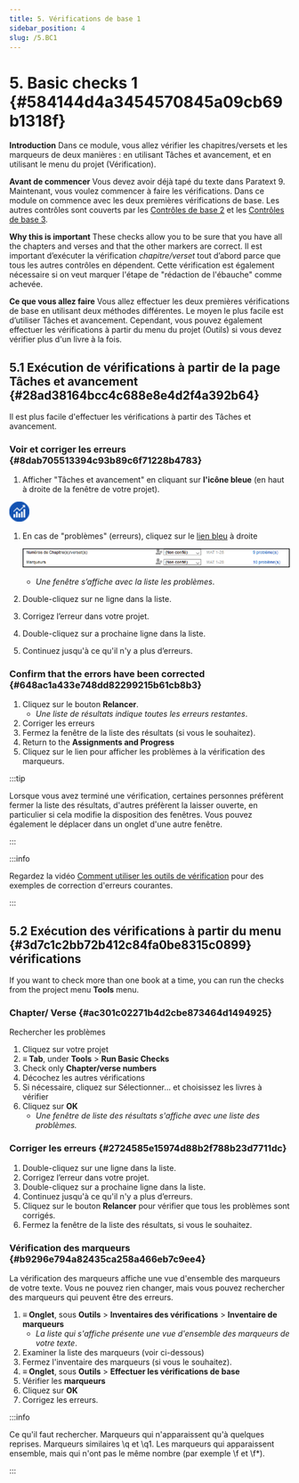 ```yaml
---
title: 5. Vérifications de base 1
sidebar_position: 4
slug: /5.BC1
---
```


# 5. Basic checks 1 {#584144d4a3454570845a09cb69b1318f}

**Introduction** Dans ce module, vous allez vérifier les chapitres/versets et les marqueurs de deux manières : en utilisant Tâches et avancement, et en utilisant le menu du projet (Vérification).

**Avant de commencer**  Vous devez avoir déjà tapé du texte dans Paratext 9. Maintenant, vous voulez commencer à faire les vérifications. Dans ce module on commence avec les deux premières vérifications de base. Les autres contrôles sont couverts par les [Contrôles de base 2](/12.BC2) et les [Contrôles de base 3](/19.BC3).

**Why this is important**  These checks allow you to be sure that you have all the chapters and verses and that the other markers are correct. Il est important d’exécuter la vérification <em x-id="3">chapitre/verset</em> tout d’abord parce que tous les autres contrôles en dépendent. Cette vérification est également nécessaire si on veut marquer l'étape de "rédaction de l'ébauche" comme achevée.

**Ce que vous allez faire** Vous allez effectuer les deux premières vérifications de base en utilisant deux méthodes différentes. Le moyen le plus facile est d’utiliser Tâches et avancement. Cependant, vous pouvez également effectuer les vérifications à partir du menu du projet (Outils) si vous devez vérifier plus d'un livre à la fois.

## 5.1 Exécution de vérifications à partir de la page Tâches et avancement {#28ad38164bcc4c688e8e4d2f4a392b64}

Il est plus facile d'effectuer les vérifications à partir des Tâches et avancement.

### **Voir et corriger les erreurs** {#8dab705513394c93b89c6f71228b4783}

<div class='notion-row'>
<div class='notion-column' style={{width: 'calc((100% - (min(32px, 4vw) * 1)) * 0.5)'}}>

1. Afficher "Tâches et avancement" en cliquant sur **l'icône bleue** (en haut à droite de la fenêtre de votre projet).

</div><div className='notion-spacer'></div>

<div class='notion-column' style={{width: 'calc((100% - (min(32px, 4vw) * 1)) * 0.5)'}}>

![](./1327675855.png)

</div><div className='notion-spacer'></div>
</div>

1. En cas de "problèmes" (erreurs), cliquez sur le <u>lien bleu</u> à droite

    ![](./1439418375.png)

    - _Une fenêtre s’affiche avec la liste les problèmes_.
2. Double-cliquez sur ne ligne dans la liste.
3. Corrigez l’erreur dans votre projet.
4. Double-cliquez sur a prochaine ligne dans la liste.
5. Continuez jusqu'à ce qu'il n'y a plus d’erreurs.

### **Confirm that the errors have been corrected** {#648ac1a433e748dd82299215b61cb8b3}

1. Cliquez sur le bouton **Relancer**.
    - _Une liste de résultats indique toutes les erreurs restantes_.
2. Corriger les erreurs
3. Fermez la fenêtre de la liste des résultats (si vous le souhaitez).
4. Return to the **Assignments and Progress**
5. Cliquez sur le lien pour afficher les problèmes à la vérification des marqueurs.

:::tip

Lorsque vous avez terminé une vérification, certaines personnes préfèrent fermer la liste des résultats, d'autres préfèrent la laisser ouverte, en particulier si cela modifie la disposition des fenêtres. Vous pouvez également le déplacer dans un onglet d'une autre fenêtre.

:::

:::info

Regardez la vidéo [Comment utiliser les outils de vérification](https://vimeo.com/486312960) pour des exemples de correction d'erreurs courantes.

:::

## 5.2 Exécution des vérifications à partir du menu {#3d7c1c2bb72b412c84fa0be8315c0899} vérifications

If you want to check more than one book at a time, you can run the checks from the project menu **Tools** menu.

### Chapter/ Verse {#ac301c02271b4d2cbe873464d1494925}

Rechercher les problèmes

1. Cliquez sur votre projet
2. **≡ Tab**, under **Tools** &gt; **Run Basic Checks**
3. Check only **Chapter/verse numbers**
4. Décochez les autres vérifications
5. Si nécessaire, cliquez sur Sélectionner… et choisissez les livres à vérifier
6. Cliquez sur **OK**
    - _Une fenêtre de liste des résultats s'affiche avec une liste des problèmes._

### Corriger les erreurs {#2724585e15974d88b2f788b23d7711dc}

1. Double-cliquez sur une ligne dans la liste.
2. Corrigez l’erreur dans votre projet.
3. Double-cliquez sur a prochaine ligne dans la liste.
4. Continuez jusqu'à ce qu'il n'y a plus d’erreurs.
5. Cliquez sur le bouton **Relancer** pour vérifier que tous les problèmes sont corrigés.
6. Fermez la fenêtre de la liste des résultats, si vous le souhaitez.

### Vérification des marqueurs {#b9296e794a82435ca258a466eb7c9ee4}

La vérification des marqueurs affiche une vue d'ensemble des marqueurs de votre texte. Vous ne pouvez rien changer, mais vous pouvez rechercher des marqueurs qui peuvent être des erreurs.

1. **≡ Onglet**, sous **Outils** &gt; **Inventaires des vérifications** &gt; **Inventaire de marqueurs**
    - _La liste qui s'affiche présente une vue d'ensemble des marqueurs de votre texte_.
2. Examiner la liste des marqueurs (voir ci-dessous)
3. Fermez l'inventaire des marqueurs (si vous le souhaitez).
4. **≡ Onglet**, sous **Outils** &gt; **Effectuer les vérifications de base**
5. Vérifier les **marqueurs**
6. Cliquez sur **OK**
7. Corrigez les erreurs.

:::info

Ce qu'il faut rechercher. Marqueurs qui n'apparaissent qu'à quelques reprises. Marqueurs similaires \q et \q1. Les marqueurs qui apparaissent ensemble, mais qui n'ont pas le même nombre (par exemple \f et \f\*).

:::



